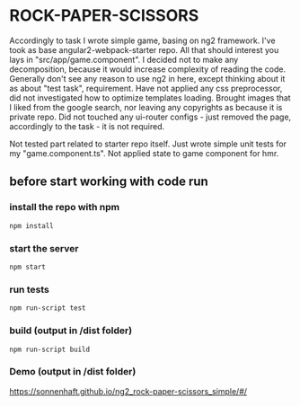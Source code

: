 # ROCK-PAPER-SCISSORS

Accordingly to task I wrote simple game, basing on ng2 framework.
I've took as base angular2-webpack-starter repo.
All that should interest you lays in "src/app/game.component". 
I decided not to make any decomposition, because it would increase complexity of reading the code.
Generally don't see any reason to use ng2 in here, except thinking about it as about "test task", requirement.
Have not applied any css preprocessor, did not investigated how to optimize templates loading.
Brought images that I liked from the google search, nor leaving any copyrights as because it is private repo.
Did not touched any ui-router configs - just removed the page, accordingly to the task - it is not required.

Not tested part related to starter repo itself. Just wrote simple unit tests for my "game.component.ts".
Not applied state to game component for hmr.


## before start working with code run

### install the repo with npm
```
npm install
```

### start the server
```
npm start
```

### run tests
```
npm run-script test
```

### build (output in /dist folder)
```
npm run-script build
```

### Demo (output in /dist folder)
https://sonnenhaft.github.io/ng2_rock-paper-scissors_simple/#/
